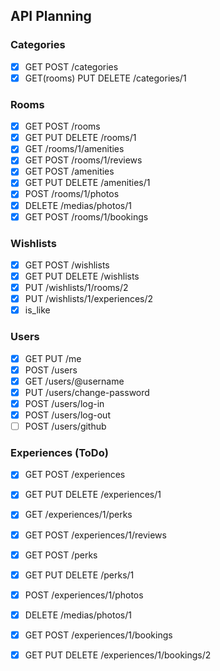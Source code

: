 ## API Planning

### Categories

- [x] GET POST /categories
- [x] GET(rooms) PUT DELETE /categories/1

### Rooms

- [x] GET POST /rooms
- [x] GET PUT DELETE /rooms/1
- [x] GET /rooms/1/amenities
- [x] GET POST /rooms/1/reviews
- [x] GET POST /amenities
- [x] GET PUT DELETE /amenities/1
- [x] POST /rooms/1/photos
- [x] DELETE /medias/photos/1
- [x] GET POST /rooms/1/bookings

### Wishlists

- [x] GET POST /wishlists
- [x] GET PUT DELETE /wishlists
- [x] PUT /wishlists/1/rooms/2
- [x] PUT /wishlists/1/experiences/2
- [x] is_like

### Users

- [x] GET PUT /me
- [x] POST /users
- [x] GET /users/@username
- [x] PUT /users/change-password
- [x] POST /users/log-in
- [x] POST /users/log-out
- [ ] POST /users/github

### Experiences (ToDo)

- [x] GET POST /experiences
- [x] GET PUT DELETE /experiences/1
- [x] GET /experiences/1/perks
- [x] GET POST /experiences/1/reviews
- [x] GET POST /perks
- [x] GET PUT DELETE /perks/1
- [x] POST /experiences/1/photos
- [x] DELETE /medias/photos/1
- [x] GET POST /experiences/1/bookings
- [x] GET PUT DELETE /experiences/1/bookings/2


